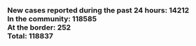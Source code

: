 ### New cases reported during the past 24 hours: 14212<br/>In the community: 118585<br/>At the border: 252<br/>Total: 118837